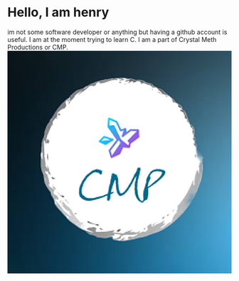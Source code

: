 # Hello, I am henry
im not some software developer or anything but having a github account is useful. 
I am at the moment trying to learn C. I am a part of Crystal Meth Productions or CMP.
![our logo made by me](CMPLogo.png)

